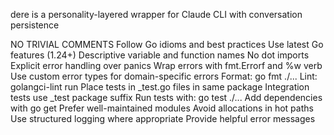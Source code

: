 dere is a personality-layered wrapper for Claude CLI with conversation persistence

NO TRIVIAL COMMENTS
Follow Go idioms and best practices
Use latest Go features (1.24+)
Descriptive variable and function names
No dot imports
Explicit error handling over panics
Wrap errors with fmt.Errorf and %w verb
Use custom error types for domain-specific errors
Format: go fmt ./...
Lint: golangci-lint run
Place tests in _test.go files in same package
Integration tests use _test package suffix
Run tests with: go test ./...
Add dependencies with go get
Prefer well-maintained modules
Avoid allocations in hot paths
Use structured logging where appropriate
Provide helpful error messages